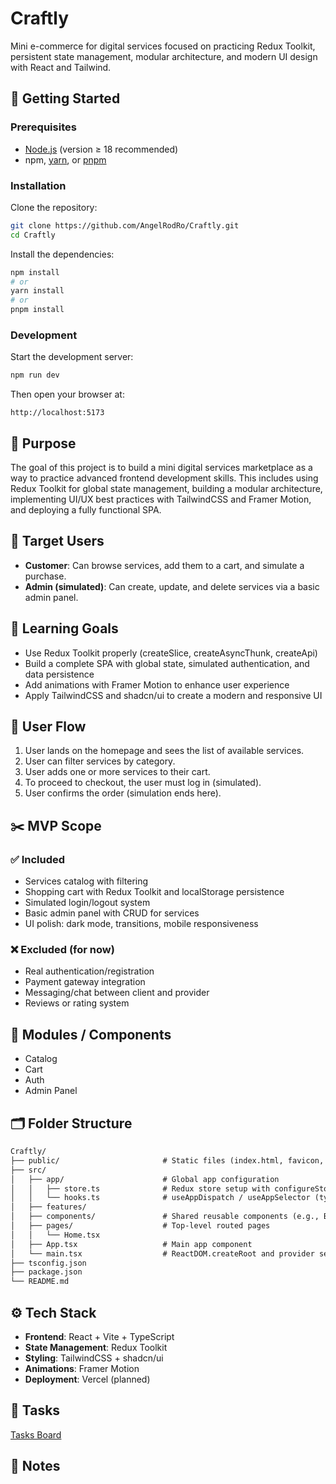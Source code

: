 # Craftly

Mini e-commerce for digital services focused on practicing Redux Toolkit, persistent state management, modular architecture, and modern UI design with React and Tailwind.

## 🚀 Getting Started

### Prerequisites

- [Node.js](https://nodejs.org/) (version ≥ 18 recommended)
- npm, [yarn](https://yarnpkg.com/), or [pnpm](https://pnpm.io/)

### Installation

Clone the repository:

```bash
git clone https://github.com/AngelRodRo/Craftly.git
cd Craftly
```

Install the dependencies:

```bash
npm install
# or
yarn install
# or
pnpm install
```

### Development

Start the development server:

```bash
npm run dev
```

Then open your browser at:

```
http://localhost:5173
```

## 🎯 Purpose

The goal of this project is to build a mini digital services marketplace as a way to practice advanced frontend development skills. This includes using Redux Toolkit for global state management, building a modular architecture, implementing UI/UX best practices with TailwindCSS and Framer Motion, and deploying a fully functional SPA.

## 👤 Target Users

- **Customer**: Can browse services, add them to a cart, and simulate a purchase.
- **Admin (simulated)**: Can create, update, and delete services via a basic admin panel.

## 🧠 Learning Goals

- Use Redux Toolkit properly (createSlice, createAsyncThunk, createApi)
- Build a complete SPA with global state, simulated authentication, and data persistence
- Add animations with Framer Motion to enhance user experience
- Apply TailwindCSS and shadcn/ui to create a modern and responsive UI

## 🧭 User Flow

1. User lands on the homepage and sees the list of available services.
2. User can filter services by category.
3. User adds one or more services to their cart.
4. To proceed to checkout, the user must log in (simulated).
5. User confirms the order (simulation ends here).

## ✂️ MVP Scope

### ✅ Included

- Services catalog with filtering
- Shopping cart with Redux Toolkit and localStorage persistence
- Simulated login/logout system
- Basic admin panel with CRUD for services
- UI polish: dark mode, transitions, mobile responsiveness

### ❌ Excluded (for now)

- Real authentication/registration
- Payment gateway integration
- Messaging/chat between client and provider
- Reviews or rating system

## 🧩 Modules / Components

- Catalog
- Cart
- Auth
- Admin Panel

## 🗂️ Folder Structure 

```markdown
Craftly/
├── public/                       # Static files (index.html, favicon, etc.)
├── src/
│   ├── app/                      # Global app configuration
│   │   ├── store.ts              # Redux store setup with configureStore()
│   │   └── hooks.ts              # useAppDispatch / useAppSelector (typed hooks)
│   ├── features/                 
│   ├── components/               # Shared reusable components (e.g., Button, Card)
│   ├── pages/                    # Top-level routed pages
│   │   └── Home.tsx
│   ├── App.tsx                   # Main app component
│   └── main.tsx                  # ReactDOM.createRoot and provider setup
├── tsconfig.json                 
├── package.json
└── README.md
```

## ⚙️ Tech Stack

- **Frontend**: React + Vite + TypeScript
- **State Management**: Redux Toolkit
- **Styling**: TailwindCSS + shadcn/ui
- **Animations**: Framer Motion
- **Deployment**: Vercel (planned)

## 🚧 Tasks

[Tasks Board](https://www.notion.so/Tasks-Board-1f685041f92b80ada97de18be7230207?pvs=21)

## 📎 Notes

